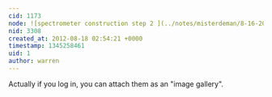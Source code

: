 ```yaml
---
cid: 1173
node: ![spectrometer construction step 2 ](../notes/misterdeman/8-16-2012/spectrometer-construction-step-2)
nid: 3308
created_at: 2012-08-18 02:54:21 +0000
timestamp: 1345258461
uid: 1
author: warren
---
```


Actually if you log in, you can attach them as an "image gallery".